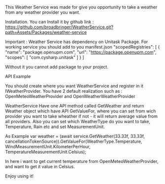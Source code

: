 This Weather Service was made for give you opportunity to take a weather from any weather provider you want.

Installation.
You can Install it by github link : https://github.com/broadbringer/WeatherService.git?path=Assets/Packages/weather-service

Important : Weather Service has dependency on Unitask Package.
For working service you should add to you manifest.json 
"scopedRegistries": [
    {
      "name": "package.openupm.com",
      "url": "https://package.openupm.com",
      "scopes": [
        "com.cysharp.unitask"
      ]
    }
  ]

  Without it you cannot add package to your project.

  API Example 

  You should create where you want WeatherService and register in it IWeatherProvider.
  You have 2 default realization such as :
  OpenMeteoWeatherProvider
  and
  OpenWeatherWeatherProvider

  WeatherService Have one API method called GetWeather and return Weather object which have API GetValueFor,
  where you can set from wich provider you want to take wheather if not - it will return average value from all providers.
  Also you can set which WeatherType do you want to take, Temperature, Rain etc and set MeasurementUnit.

  As Example
   var weather = (await service.GetWeather(33.33f, 33.33f, cancellationTokenSource)).GetValueFor<OpenMeteoWeatherProvider>(WeatherType.Temperature, WindMeasurementUnit.KilometerPerHour, TemperatureMeasurementUnit.Celsius); 

   In here i want to get current temperature from OpenMeteoWeatherProvider, and want to get it value in Celsius.

   Enjoy using it!
